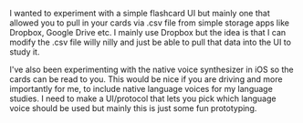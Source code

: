 I wanted to experiment with a simple flashcard UI but mainly one that allowed you to pull in your cards via .csv file from simple storage apps like Dropbox, Google Drive etc. I mainly use Dropbox but the idea is that I can modify the .csv file willy nilly and just be able to pull that data into the UI to study it. 

I've also been experimenting with the native voice synthesizer in iOS so the cards can be read to you. This would be nice if you are driving and more importantly for me, to include native language voices for my language studies. I need to make a UI/protocol that lets you pick which language voice should be used but mainly this is just some fun prototyping.
